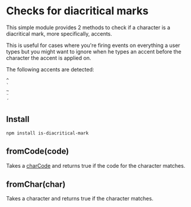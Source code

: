 # Checks for diacritical marks

This simple module provides 2 methods to check if a character is a diacritical mark, more specifically, accents.

This is useful for cases where you're firing events on everything a user
types but you might want to ignore when he types an accent before the
character the accent is applied on.

The following accents are detected:
```
^
`
~
¨
´
```

## Install

`npm install is-diacritical-mark`

## fromCode(code)

Takes a [charCode](https://developer.mozilla.org/en-US/docs/Web/JavaScript/Reference/Global_Objects/String/fromCharCode) and returns true if the code for the character matches.

## fromChar(char)

Takes a character and returns true if the character matches.
